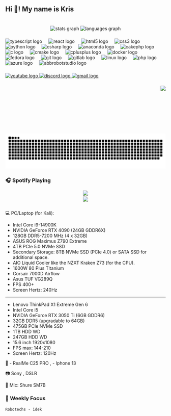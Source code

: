 <br clear="both">

<h2 align="left">Hi 👋! My name is Kris</h2>

###

<br clear="both">

<div align="center">
  <img src="https://github-readme-stats.vercel.app/api?username=CresencioShiro&hide_title=false&hide_rank=false&show_icons=true&include_all_commits=true&count_private=true&disable_animations=false&theme=dracula&locale=en&hide_border=true" height="150" alt="stats graph"  />
  <img src="https://github-readme-stats.vercel.app/api/top-langs?username=CresencioShiro&locale=en&hide_title=false&layout=compact&card_width=320&langs_count=5&theme=dracula&hide_border=true" height="150" alt="languages graph"  />
</div>

###

<div align="left">
  <img src="https://cdn.jsdelivr.net/gh/devicons/devicon/icons/typescript/typescript-original.svg" height="30" alt="typescript logo"  />
  <img width="12" />
  <img src="https://cdn.jsdelivr.net/gh/devicons/devicon/icons/react/react-original.svg" height="30" alt="react logo"  />
  <img width="12" />
  <img src="https://cdn.jsdelivr.net/gh/devicons/devicon/icons/html5/html5-original.svg" height="30" alt="html5 logo"  />
  <img width="12" />
  <img src="https://cdn.simpleicons.org/css3/1572B6" height="30" alt="css3 logo"  />
  <img width="12" />
  <img src="https://cdn.jsdelivr.net/gh/devicons/devicon/icons/python/python-original.svg" height="30" alt="python logo"  />
  <img width="12" />
  <img src="https://cdn.jsdelivr.net/gh/devicons/devicon/icons/csharp/csharp-original.svg" height="30" alt="csharp logo"  />
  <img width="12" />
  <img src="https://cdn.jsdelivr.net/gh/devicons/devicon/icons/anaconda/anaconda-original.svg" height="30" alt="anaconda logo"  />
  <img width="12" />
  <img src="https://cdn.jsdelivr.net/gh/devicons/devicon/icons/cakephp/cakephp-original.svg" height="30" alt="cakephp logo"  />
  <img width="12" />
  <img src="https://cdn.jsdelivr.net/gh/devicons/devicon/icons/c/c-original.svg" height="30" alt="c logo"  />
  <img width="12" />
  <img src="https://cdn.jsdelivr.net/gh/devicons/devicon/icons/cmake/cmake-original.svg" height="30" alt="cmake logo"  />
  <img width="12" />
  <img src="https://cdn.jsdelivr.net/gh/devicons/devicon/icons/cplusplus/cplusplus-original.svg" height="30" alt="cplusplus logo"  />
  <img width="12" />
  <img src="https://cdn.simpleicons.org/docker/2496ED" height="30" alt="docker logo"  />
  <img width="12" />
  <img src="https://cdn.jsdelivr.net/gh/devicons/devicon/icons/fedora/fedora-original.svg" height="30" alt="fedora logo"  />
  <img width="12" />
  <img src="https://cdn.jsdelivr.net/gh/devicons/devicon/icons/git/git-original.svg" height="30" alt="git logo"  />
  <img width="12" />
  <img src="https://cdn.jsdelivr.net/gh/devicons/devicon/icons/gitlab/gitlab-original.svg" height="30" alt="gitlab logo"  />
  <img width="12" />
  <img src="https://cdn.jsdelivr.net/gh/devicons/devicon/icons/linux/linux-original.svg" height="30" alt="linux logo"  />
  <img width="12" />
  <img src="https://cdn.jsdelivr.net/gh/devicons/devicon/icons/php/php-original.svg" height="30" alt="php logo"  />
  <img width="12" />
  <img src="https://cdn.jsdelivr.net/gh/devicons/devicon/icons/azure/azure-original.svg" height="30" alt="azure logo"  />
  <img width="12" />
  <img src="https://cdn.simpleicons.org/abbrobotstudio/FF9E0F" height="30" alt="abbrobotstudio logo"  />
</div>

###

<div align="left">
  <a href="https://www.youtube.com/@goushiro_music" target="_blank">
    <img src="https://img.shields.io/static/v1?message=Youtube&logo=youtube&label=&color=FF0000&logoColor=white&labelColor=&style=for-the-badge" height="35" alt="youtube logo"  />
  </a>
  <a href="http://discordapp.com/users/804986367028625438" target="_blank">
    <img src="https://img.shields.io/static/v1?message=Discord&logo=discord&label=&color=7289DA&logoColor=white&labelColor=&style=for-the-badge" height="35" alt="discord logo"  />
  </a>
  <a href="krisshiro122@gmail.com" target="_blank">
    <img src="https://img.shields.io/static/v1?message=Gmail&logo=gmail&label=&color=D14836&logoColor=white&labelColor=&style=for-the-badge" height="35" alt="gmail logo"  />
  </a>
</div>

###

<img align="right" height="150" src="https://i.pinimg.com/originals/4d/ff/fe/4dfffeace9c8d335414846274f984e3b.gif"  />

###

<br clear="both">

<img src="https://raw.githubusercontent.com/platane/snk/output/github-contribution-grid-snake-dark.svg" alt="Snake animation" />

###

### 🎧 Spotify Playing

<div align="center">
  <a href="https://github.com/kittinan/spotify-github-profile">
    <img src="https://spotify-github-profile.kittinanx.com/api/view?uid=31bgtjlrfscflevvoespborj5gta&cover_image=true&theme=default&show_offline=false&background_color=121212&interchange=false&bar_color_cover=true)](https://github.com/kittinan/spotify-github-profile"/>
  </a>
</div>

<div align="center">
  <img src="https://profile-counter.glitch.me/CresencioShiro/count.svg?"  />
</div>

###

:computer: PC/Laptop (for Kali):
- Intel Core i9-14900K
- NVIDIA GeForce RTX 4090 (24GB GDDR6X)
- 128GB DDR5-7200 MHz (4 x 32GB)
 - ASUS ROG Maximus Z790 Extreme
 - 4TB PCIe 5.0 NVMe SSD
 - Secondary Storage: 8TB NVMe SSD (PCIe 4.0) or SATA SSD for additional space.
 - AIO Liquid Cooler like the NZXT Kraken Z73 (for the CPU).
 - 1600W 80 Plus Titanium 
 - Corsair 7000D Airflow
 - Asus TUF VG289Q
 - FPS 400+
 - Screen Hertz: 240Hz

____________________________________________
- Lenovo ThinkPad X1 Extreme Gen 6
- Intel Core i5
- NVIDIA GeForce RTX 3050 Ti (6GB GDDR6)
- 32GB DDR5 (upgradable to 64GB)
- 475GB PCIe NVMe SSD
- 1TB HDD WD
- 247GB HDD WD
- 15.6 inch 1920x1080 
- FPS max: 144-210
- Screen Hertz: 120Hz


:iphone: - RealMe C25 PRO , - Iphone 13

:camera:  Sony , DSLR


:microphone: Mic: Shure SM7B


### :dart: Weekly Focus

<!--START_SECTION:waka-->
```txt
Robotechs - idek

